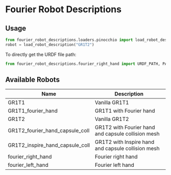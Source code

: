 # Fourier Robot Descriptions

## Usage

```python
from fourier_robot_descriptions.loaders.pinocchio import load_robot_description
robot = load_robot_description("GR1T2")
```

To directly get the URDF file path:

```python
from fourier_robot_descriptions.fourier_right_hand import URDF_PATH, PACKAGE_PATH
```

## Available Robots

| Name | Description |
|------|-------------|
| GR1T1 | Vanilla GR1T1  |
| GR1T1_fourier_hand | GR1T1 with Fourier hand |
| GR1T2 | Vanilla GR1T2  |
| GR1T2_fourier_hand_capsule_coll | GR1T2 with Fourier hand and capsule collision mesh |
| GR1T2_inspire_hand_capsule_coll | GR1T2 with Inspire hand and capsule collision mesh |
| fourier_right_hand | Fourier right hand |
| fourier_left_hand | Fourier left hand | 